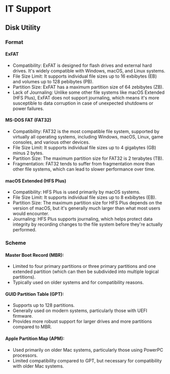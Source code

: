 # IT Support

## Disk Utility

### Format

#### ExFAT

- Compatibility: ExFAT is designed for flash drives and external hard drives. It's widely compatible with Windows, macOS, and Linux systems.
- File Size Limit: It supports individual file sizes up to 16 exbibytes (EB) and volumes up to 128 pebibytes (PB).
- Partition Size: ExFAT has a maximum partition size of 64 zebibytes (ZB).
- Lack of Journaling: Unlike some other file systems like macOS Extended (HFS Plus), ExFAT does not support journaling, which means it's more susceptible to data corruption in case of unexpected shutdowns or power failures.

#### MS-DOS FAT (FAT32)

- Compatibility: FAT32 is the most compatible file system, supported by virtually all operating systems, including Windows, macOS, Linux, game consoles, and various other devices.
- File Size Limit: It supports individual file sizes up to 4 gigabytes (GB) minus 2 bytes.
- Partition Size: The maximum partition size for FAT32 is 2 terabytes (TB).
- Fragmentation: FAT32 tends to suffer from fragmentation more than other file systems, which can lead to slower performance over time.

#### macOS Extended (HFS Plus)

- Compatibility: HFS Plus is used primarily by macOS systems.
- File Size Limit: It supports individual file sizes up to 8 exbibytes (EB).
- Partition Size: The maximum partition size for HFS Plus depends on the version of macOS, but it's generally much larger than what most users would encounter.
- Journaling: HFS Plus supports journaling, which helps protect data integrity by recording changes to the file system before they're actually performed.

### Scheme

#### Master Boot Record (MBR):

- Limited to four primary partitions or three primary partitions and one extended partition (which can then be subdivided into multiple logical partitions).
- Typically used on older systems and for compatibility reasons.

#### GUID Partition Table (GPT):

- Supports up to 128 partitions.
- Generally used on modern systems, particularly those with UEFI firmware.
- Provides more robust support for larger drives and more partitions compared to MBR.

#### Apple Partition Map (APM):

- Used primarily on older Mac systems, particularly those using PowerPC processors.
- Limited compatibility compared to GPT, but necessary for compatibility with older Mac systems.
